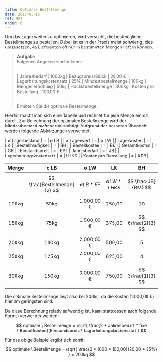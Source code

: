```yaml
---
title: Optimale Bestellmenge
date: 2017-05-15
ref: MAT
order: 6
---
```


Um das Lager weiter zu optimieren, wird versucht, die bestmögliche Bestellmenge zu bestellen.
Dabei ist es in der Praxis meist schwierig, dies umzusetzen, da Lieferanten oft nur in bestimmten Mengen liefern können.

> **Aufgabe**  
> Folgende Angaben sind bekannt:
> <br><br>
>
> | Jahresbedarf            | 1000kg
> | Bezugspreis/Stück       | 20,00 €
> | Lagerhaltungskostensatz | 25%
> | Mindestbestellmenge     | 100kg
> | Mengenerhöhung          | 50kg
> | Höchstbestellmenge      | 300kg
> | Kosten pro Bestellung   | 100,00 €
>
> <br>
> Ermitteln Sie die optimale Bestellmenge.

Hierfür macht man sich eine Tabelle und rechnet für jede Menge einmal durch.
Zur Berechnung der optimalen Bestellmenge wird der Mindestbestand *nicht* berücksichtigt.
Aufgrund der besseren Übersicht werden folgende Abkürzungen verwendet:

| ∅ Lagerbestand          | = | ∅ LB |
| ∅ Lagerwert             | = | ∅ LW |
| Lagerkosten             | = | LK   |
| Bestellhäufigkeit       | = | BH   |
| Bestellkosten           | = | BK   |
| Gesamtkosten            | = | GK   |
| Einstandspreis          | = | EP   |
| Jahresbedarf            | = | JB   |
| Lagerhaltungskostensatz | = | LHKS |
| Kosten pro Bestellung   | = | KPB  |

| Menge | ∅ LB                         | ∅ LW            | LK                | BH                  | BK             | GK            |
| :---: | :--------------------------: | :-------------: | :---------------: | :------------------: | :-----------: | :-----------: |
|       | $$ \frac{Bestellmenge}{2} $$ | $$ ∅ LB * EP $$ | $$ ∅ LW * LHKS $$ | $$ \frac{JB}{BM} $$ | $$ BH * KPB $$ | $$ LK + BK $$ |
| 100kg | 50kg                         | 1.000,00 €      | 250,00            | 10                   | 1.000,00 €    | 1.250,00 €    |
| 150kg | 75kg                         | 1.500,00 €      | 375,00            | $$ 6\frac{2}{3} $$   | 666,67 €      | 1.041,67 €    |
| 200kg | 100kg                        | 2.000,00 €      | 500,00            | 5                    | 500,00 €      | 1.000,00 €    |
| 250kg | 125kg                        | 2.500,00 €      | 625,00            | 4                    | 400,00 €      | 1.025,00 €    |
| 300kg | 150kg                        | 3.000,00 €      | 750,00            | $$ 3\frac{1}{3} $$   | 333,33 €      | 1.083,33 €    |

Die optimale Bestellmenge liegt also bei 200kg, da die Kosten (1.000,00 €) hier am geringsten sind.

Da diese Berechnung relativ aufwendig ist, kann stattdessen auch folgende Formel verwendet werden:

$$ optimale \ Bestellmenge = \sqrt{ \frac{2 * Jahresbedarf * fixe \ Bestellkosten}{Einstandspreis * Lagerhaltungskostensatz} } $$

Für das obige Beispiel ergibt sich somit:

$$ optimale \ Bestellmenge = \sqrt{ \frac{2 * 1000 * 100,00}{20,00 * 25%} } = 200kg $$
